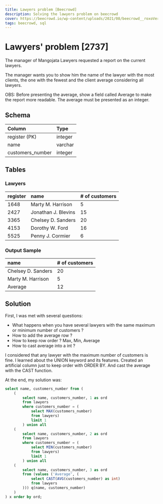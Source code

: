 ```yaml
---
title: Lawyers problem [Beecrowd]
description: Solving the lawyers problem on beecrowd
cover: https://beecrowd.io/wp-content/uploads/2021/08/beecrowd__roxoVert-300x241.png
tags: beecrowd, sql
---
```


# Lawyers' problem [2737]

The manager of Mangojata Lawyers requested a report on the current lawyers.

The manager wants you to show him the name of the lawyer with the most clients, the one with the fewest and the client average considering all lawyers.

OBS: Before presenting the average, show a field called Average to make the report more readable. The average must be presented as an integer.

## Schema
| Column   	        | Type      |
| :-                | :-        | 
| register (PK)     | integer   | 
|  name 	        | varchar   |
|  customers_number |   integer |

## Tables

### Lawyers

|register   |    name 	            |  # of customers    |
|   :-      |   :-                  |   :-               |
|    1648 	|  Marty M. Harrison    |  5                 |
|    2427 	|  Jonathan J. Blevins  |  15                |
|    3365 	|  Chelsey D. Sanders   |  20                |
|    4153 	|  Dorothy W. Ford      |  16                |
|    5525 	|  Penny J. Cormier     |  6                 |

### Output Sample

|   name 	            |   # of customers   |
|   :-                  |   :-               |
|   Chelsey D. Sanders  |   20               |
|   Marty M. Harrison   |   5                |
|   Average             |   12               |


## Solution

First, I was met with several questions:

- What happens when you have several lawyers with the same maximum or minimum number of customers ?
- How to add the average row ? 
- How to keep row order ? Max, Min, Average 
- How to cast average into a int ?

I considered that any lawyer with the maximum number of customers is fine. I learned about
the UNION keyword and its features. Created an artificial column just to keep order with ORDER BY.
And cast the average with the CAST function.

At the end, my solution was:

```sql 
select name, customers_number from (
    (
        select name, customers_number, 1 as ord 
        from lawyers 
        where customers_number = (
            select MAX(customers_number) 
            from lawyers) 
            limit 1
        ) union all
    (
        select name, customers_number, 2 as ord 
        from lawyers 
        where customers_number = (
            select MIN(customers_number) 
            from lawyers) 
            limit 1
        ) union all
    (
        select name, customers_number, 3 as ord 
        from (values ('Average', (
            select CAST(AVG(customers_number) as int) 
            from lawyers
        ))) q(name, customers_number)
    )
) x order by ord;
```
